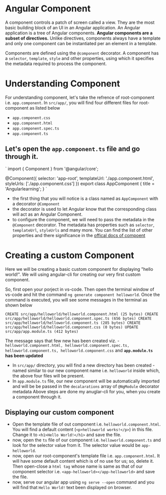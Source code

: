 # Angular Component

A component controls a patch of screen called a view. They are the most basic building block of an UI in an Angular application. An Angular application is a tree of Angular components. **Angular components are a subset of directives.** Unlike directives, components always have a template and only one component can be instantiated per an element in a template.

Components are defined using the `@component` decorator. A component has a `selector`, `template`, `style` and other properties, using which it specifies the metadata required to process the component.


# Understanding Component

For understanding component, let's take the refrence of root-component i.e. `app.component`.
In `src/app/`, you will find four different files for root-component as listed below
* `app.component.css`
* `app.component.html`
* `app.component.spec.ts`
* `app.component.ts`


## Let's open the `app.component.ts` file and go through it.

`
import { Component } from '@angular/core';

@Component({
  selector: 'app-root',
  templateUrl: './app.component.html',
  styleUrls: ['./app.component.css']
})
export class AppComponent {
  title = 'Angularlearning';
}
`
* the first thing that you will notice is a class named as `AppComponent` with a decorator `@Component`
* the decorator is used to let Angular know that the corresponding class will act as an Angular Component.
* to configure the component, we will need to pass the metadata in the `@Component` decorator. The metadata has properties such as `selector`, `templateUrl`, `styleUrls` and many more. You can find the list of other properties and there significance in the [offical docs of compoent](https://angular.io/api/core/Component)


# Creating a custom Component
Here we will be creating a basic custom component for displaying "hello world!". We will using angular-cli for creating our very first custom component.

So, first open your porject in vs-code. Then open the terminal window of vs-code and hit the command `ng generate component helloworld`. Once the command is executed, you will see some messages in the terminal as shown below

`
CREATE src/app/helloworld/helloworld.component.html (25 bytes)
CREATE src/app/helloworld/helloworld.component.spec.ts (656 bytes)
CREATE src/app/helloworld/helloworld.component.ts (285 bytes)
CREATE src/app/helloworld/helloworld.component.css (0 bytes)
UPDATE src/app/app.module.ts (412 bytes)
`

The message says that few new has been created viz. - `helloworld.component.html, helloworld.component.spec.ts, helloworld.component.ts, helloworld.component.css` and **`app.module.ts` has been updated**

* In `src/app/` directory, you will find a new directory has been created - named similar to our new component name i.e. `helloworld` inside which, the above four files will be present.
* In `app.module.ts` file, our new component will be automatically imported and will be be passed in the `decalarations` array of `@NgModule` decorator metadata
Above steps are done my anuglar-cli for you, when you create a component through it.

## Displaying our custom component
* Open the template file of out component i.e. `helloworld.component.html`. You will find a default content (`<p>helloworld works!</p>`) in this file. Change it to `<h1>Hello World!</h1>` and save the file.
* now, open the `ts` file of our component i.e. `helloworld.component.ts` and look for the selector value from it. The selector value would be `app-helloworld`.
* now, open our root-component's template file i.e. `app.component.html`. It will have some default content which is of no use for us; so, delete it. Then open-close a `html tag` whose name is same as that of our component selector i.e. `<app-helloworld></app-helloworld>` and save the file.
* now, serve our angular app using `ng serve --open` command and you will find that `Hello World!` text been displayed on browser.